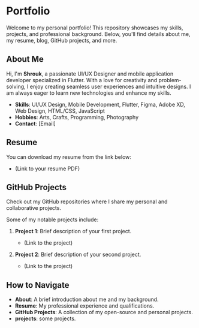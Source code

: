 # Portfolio

Welcome to my personal portfolio! This repository showcases my skills, projects, and professional background. Below, you'll find details about me, my resume, blog, GitHub projects, and more.

## About Me

Hi, I'm **Shrouk**, a passionate UI/UX Designer and mobile application developer specialized in Flutter. With a love for creativity and problem-solving, I enjoy creating seamless user experiences and intuitive designs. I am always eager to learn new technologies and enhance my skills.

- **Skills**: UI/UX Design, Mobile Development, Flutter, Figma, Adobe XD, Web Design, HTML/CSS, JavaScript
- **Hobbies**: Arts, Crafts, Programming, Photography
- **Contact**: [Email]

## Resume

You can download my resume from the link below:

- (Link to your resume PDF)

## GitHub Projects

Check out my GitHub repositories where I share my personal and collaborative projects.


Some of my notable projects include:

1. **Project 1**: Brief description of your first project.
   - (Link to the project)
   
2. **Project 2**: Brief description of your second project.
   - (Link to the project)

## How to Navigate

- **About**: A brief introduction about me and my background.
- **Resume**: My professional experience and qualifications.
- **GitHub Projects**: A collection of my open-source and personal projects.
- **projects**: some projects.


